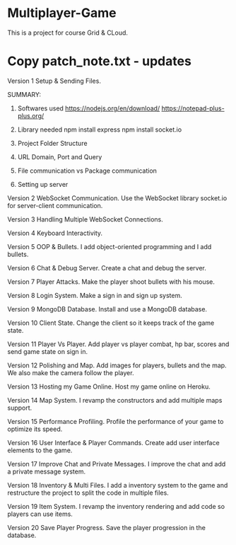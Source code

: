 # Multiplayer-Game

This is a project for course Grid & CLoud.

# Copy patch_note.txt - updates
Version 1 Setup & Sending Files. 

SUMMARY:
1) Softwares used
https://nodejs.org/en/download/ 
https://notepad-plus-plus.org/

2) Library needed
npm install express 
npm install socket.io

3) Project Folder Structure

4) URL Domain, Port and Query

5) File communication vs Package communication

6) Setting up server

Version 2 WebSocket Communication.
Use the WebSocket library socket.io for server-client communication.

Version 3 Handling Multiple WebSocket Connections.

Version 4 Keyboard Interactivity.

Version 5 OOP & Bullets.
I add object-oriented programming and I add bullets.

Version 6 Chat & Debug Server.
Create a chat and debug the server.

Version 7 Player Attacks.
Make the player shoot bullets with his mouse.

Version 8 Login System.
Make a sign in and sign up system.

Version 9 MongoDB Database.
Install and use a MongoDB database.

Version 10 Client State.
Change the client so it keeps track of the game state.

Version 11 Player Vs Player.
Add player vs player combat, hp bar, scores and send game state on sign in.

Version 12 Polishing and Map.
Add images for players, bullets and the map. We also make the camera follow the player.

Version 13 Hosting my Game Online.
Host my game online on Heroku.

Version 14 Map System.
I revamp the constructors and add multiple maps support.

Version 15 Performance Profiling.
Profile the performance of your game to optimize its speed.

Version 16 User Interface & Player Commands.
Create add user interface elements to the game.

Version 17 Improve Chat and Private Messages.
I improve the chat and add a private message system.

Version 18 Inventory & Multi Files.
I add a inventory system to the game and restructure the project to split the code in multiple files.

Version 19 Item System.
I revamp the inventory rendering and add code so players can use items.

Version 20 Save Player Progress. 
Save the player progression in the database.
